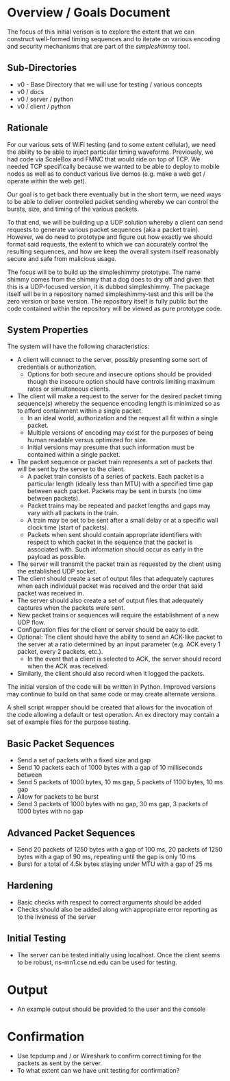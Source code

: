 # Overview / Goals Document

The focus of this initial verison is to explore the extent that we can construct well-formed timing sequences and to iterate on various encoding and security mechanisms that are part of the _simpleshimmy_ tool.

## Sub-Directories

* v0 - Base Directory that we will use for testing / various concepts
* v0 / docs
* v0 / server / python
* v0 / client / python

## Rationale

For our various sets of WiFi testing (and to some extent cellular), we need the ability to be able to inject particular timing waveforms.  Previously, we had code via ScaleBox and FMNC that would ride on top of TCP.  We needed TCP specifically because we wanted to be able to deploy to mobile nodes as well as to conduct various live demos (e.g. make a web get / operate within the web get).

Our goal is to get back there eventually but in the short term, we need ways to be able to deliver controlled packet sending whereby we can control the bursts, size, and timing of the various packets.

To that end, we will be building up a UDP solution whereby a client can send requests to generate various packet sequences (aka a packet train).  However, we do need to prototype and figure out how exactly we should format said requests, the extent to which we can accurately control the resulting sequences, and how we keep the overall system itself reasonably secure and safe from malicious usage.

The focus will be to build up the simpleshimmy prototype.  The name shimmy comes from the shimmy that a dog does to dry off and given that this is a UDP-focused version, it is dubbed simpleshimmy.  The package itself will be in a repository named simpleshimmy-test and this will be the zero version or base version.  The repository itself is fully public but the code contained within the repository will be viewed as pure prototype code.

## System Properties

The system will have the following characteristics:
* A client will connect to the server, possibly presenting some sort of credentials or authorization.
   * Options for both secure and insecure options should be provided though the insecure option should have controls limiting maximum rates or simultaneous clients.
* The client will make a request to the server for the desired packet timing sequence(s) whereby the sequence encoding length is minimized so as to afford containment within a single packet.
   * In an ideal world, authorization and the request all fit within a single packet.
   * Multiple versions of encoding may exist for the purposes of being human readable versus optimized for size.
   * Initial versions may presume that such information must be contained within a single packet.
* The packet sequence or packet train represents a set of packets that will be sent by the server to the client.
   * A packet train consists of a series of packets.  Each packet is a particular length (ideally less than MTU) with a specified time gap between each packet.  Packets may be sent in bursts (no time between packets).
   * Packet trains may be repeated and packet lengths and gaps may vary with all packets in the train.
   * A train may be set to be sent after a small delay or at a specific wall clock time (start of packets).
   * Packets when sent should contain appropriate identifiers with respect to which packet in the sequence that the packet is associated with.  Such information should occur as early in the payload as possible.
* The server will transmit the packet train as requested by the client using the  established UDP socket.
* The client should create a set of output files that adequately captures when each individual packet was received and the order that said packet was received in.
* The server should also create a set of output files that adequately captures when the packets were sent.
* New packet trains or sequences will require the establishment of a new UDP flow.
* Configuration files for the client or server should be easy to edit.
* Optional: The client should have the ability to send an ACK-like packet to the server at a ratio determined by an input parameter (e.g. ACK every 1 packet, every 2 packets, etc.).
   * In the event that a client is selected to ACK, the server should record when the ACK was received.
* Similarly, the client should also record when it logged the packets.

The initial version of the code will be written in Python.  Improved versions may continue to build on that same code or may create alternate versions.

A shell script wrapper should be created that allows for the invocation of the code allowing a default or test operation.  An ex directory may contain a set of example files for the purpose testing.

## Basic Packet Sequences

* Send a set of packets with a fixed size and gap
* Send 10 packets each of 1000 bytes with a gap of 10 milliseconds between
* Send 5 packets of 1000 bytes, 10 ms gap, 5 packets of 1100 bytes, 10 ms gap
* Allow for packets to be burst
* Send 3 packets of 1000 bytes with no gap, 30 ms gap, 3 packets of 1000 bytes with no gap

## Advanced Packet Sequences

* Send 20 packets of 1250 bytes with a gap of 100 ms, 20 packets of 1250 bytes with a gap of 90 ms, repeating until the gap is only 10 ms
* Burst for a total of 4.5k bytes staying under MTU with a gap of 25 ms

## Hardening

* Basic checks with respect to correct arguments should be added
* Checks should also be added along with appropriate error reporting as to the liveness of the server

## Initial Testing

* The server can be tested initially using localhost.  Once the client seems to be robust, ns-mn1.cse.nd.edu can be used for testing.

# Output

* An example output should be provided to the user and the console

# Confirmation

* Use tcpdump and / or Wireshark to confirm correct timing for the packets as sent by the server.
* To what extent can we have unit testing for confirmation?
